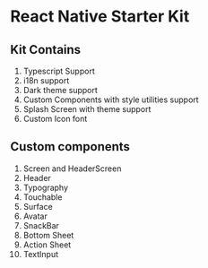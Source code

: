 # React Native Starter Kit

## Kit Contains

1. Typescript Support
1. i18n support
1. Dark theme support
1. Custom Components with style utilities support
1. Splash Screen with theme support
1. Custom Icon font

## Custom components

1. Screen and HeaderScreen
1. Header
1. Typography
1. Touchable
1. Surface
1. Avatar
1. SnackBar
1. Bottom Sheet
1. Action Sheet
2. TextInput

